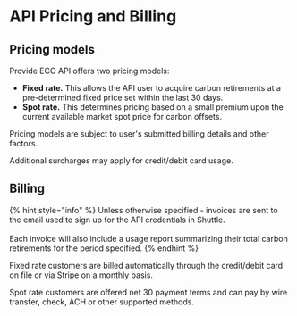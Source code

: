 # API Pricing and Billing

## Pricing models

Provide ECO API offers two pricing models:

* **Fixed rate.** This allows the API user to acquire carbon retirements at a pre-determined fixed price set within the last 30 days.
* **Spot rate.** This determines pricing based on a small premium upon the current available market spot price for carbon offsets.

Pricing models are subject to user's submitted billing details and other factors.

Additional surcharges may apply for credit/debit card usage.

## Billing

{% hint style="info" %}
Unless otherwise specified - invoices are sent to the email used to sign up for the API credentials in Shuttle.\
\
Each invoice will also include a usage report summarizing their total carbon retirements for the period specified.
{% endhint %}

Fixed rate customers are billed automatically through the credit/debit card on file or via Stripe on a monthly basis.

Spot rate customers are offered net 30 payment terms and can pay by wire transfer, check, ACH or other supported methods.




